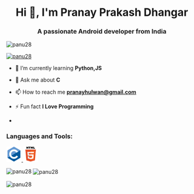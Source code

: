<h1 align="center">Hi 👋, I'm Pranay Prakash Dhangar</h1>
<h3 align="center">A passionate Android developer from India</h3>

<p align="left"> <img src="https://komarev.com/ghpvc/?username=panu28&label=Profile%20views&color=0e75b6&style=flat" alt="panu28" /> </p>

<p align="left"> <a href="https://github.com/ryo-ma/github-profile-trophy"><img src="https://github-profile-trophy.vercel.app/?username=panu28" alt="panu28" /></a> </p>

- 🌱 I’m currently learning **Python,JS**

- 💬 Ask me about **C**

- 📫 How to reach me **pranayhulwan@gmail.com**

- ⚡ Fun fact **I Love Programming**
- 
<p align="left">
</p>

<h3 align="left">Languages and Tools:</h3>
<p align="left"> <a href="https://www.cprogramming.com/" target="_blank" rel="noreferrer"> <img src="https://raw.githubusercontent.com/devicons/devicon/master/icons/c/c-original.svg" alt="c" width="40" height="40"/> </a> <a href="https://www.w3.org/html/" target="_blank" rel="noreferrer"> <img src="https://raw.githubusercontent.com/devicons/devicon/master/icons/html5/html5-original-wordmark.svg" alt="html5" width="40" height="40"/> </a> </p>

<p><img align="left" src="https://github-readme-stats.vercel.app/api/top-langs?username=panu28&show_icons=true&locale=en&layout=compact" alt="panu28" /></p>

<p>&nbsp;<img align="center" src="https://github-readme-stats.vercel.app/api?username=panu28&show_icons=true&locale=en" alt="panu28" /></p>

<p><img align="center" src="https://github-readme-streak-stats.herokuapp.com/?user=panu28&" alt="panu28" /></p>
